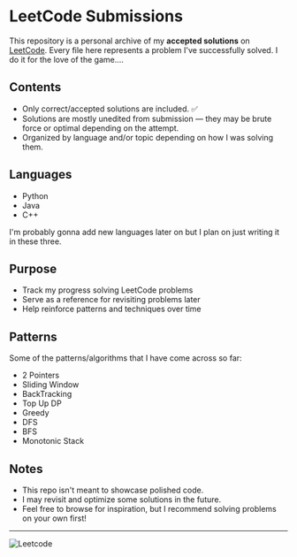 # LeetCode Submissions

This repository is a personal archive of my **accepted solutions** on [LeetCode](https://leetcode.com/). Every file here represents a problem I've successfully solved. I do it for the love of the game....

## Contents

- Only correct/accepted solutions are included. ✅ 
- Solutions are mostly unedited from submission — they may be brute force or optimal depending on the attempt.
- Organized by language and/or topic depending on how I was solving them.

## Languages
- Python
- Java
- C++

I'm probably gonna add new languages later on but I plan on just writing it in these three.

## Purpose

- Track my progress solving LeetCode problems
- Serve as a reference for revisiting problems later
- Help reinforce patterns and techniques over time

## Patterns
Some of the patterns/algorithms that I have come across so far:
- 2 Pointers
- Sliding Window
- BackTracking
- Top Up DP
- Greedy
- DFS
- BFS
- Monotonic Stack

## Notes

- This repo isn't meant to showcase polished code.
- I may revisit and optimize some solutions in the future.
- Feel free to browse for inspiration, but I recommend solving problems on your own first!

---

![Leetcode](https://media1.tenor.com/m/mBA6nsqEbUQAAAAd/leetcode-cat.gif)
